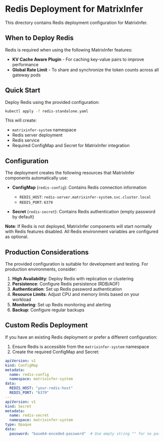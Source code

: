 # Redis Deployment for MatrixInfer

This directory contains Redis deployment configuration for MatrixInfer.

## When to Deploy Redis

Redis is required when using the following MatrixInfer features:
- **KV Cache Aware Plugin** - For caching key-value pairs to improve performance
- **Global Rate Limit** - To share and synchronize the token counts across all gateway pods

## Quick Start

Deploy Redis using the provided configuration:

```bash
kubectl apply -f redis-standalone.yaml
```

This will create:
- `matrixinfer-system` namespace
- Redis server deployment
- Redis service
- Required ConfigMap and Secret for MatrixInfer integration

## Configuration

The deployment creates the following resources that MatrixInfer components automatically use:

- **ConfigMap** (`redis-config`): Contains Redis connection information
  - `REDIS_HOST`: `redis-server.matrixinfer-system.svc.cluster.local`
  - `REDIS_PORT`: `6379`

- **Secret** (`redis-secret`): Contains Redis authentication (empty password by default)

**Note**: If Redis is not deployed, MatrixInfer components will start normally with Redis features disabled. All Redis environment variables are configured as optional.

## Production Considerations

The provided configuration is suitable for development and testing. For production environments, consider:

1. **High Availability**: Deploy Redis with replication or clustering
2. **Persistence**: Configure Redis persistence (RDB/AOF)
3. **Authentication**: Set up Redis password authentication
4. **Resource Limits**: Adjust CPU and memory limits based on your workload
5. **Monitoring**: Set up Redis monitoring and alerting
6. **Backup**: Configure regular backups

## Custom Redis Deployment

If you have an existing Redis deployment or prefer a different configuration:

1. Ensure Redis is accessible from the `matrixinfer-system` namespace
2. Create the required ConfigMap and Secret:

```yaml
apiVersion: v1
kind: ConfigMap
metadata:
  name: redis-config
  namespace: matrixinfer-system
data:
  REDIS_HOST: "your-redis-host"
  REDIS_PORT: "6379"
---
apiVersion: v1
kind: Secret
metadata:
  name: redis-secret
  namespace: matrixinfer-system
type: Opaque
data:
  password: "base64-encoded-password"  # Use empty string "" for no password
```
